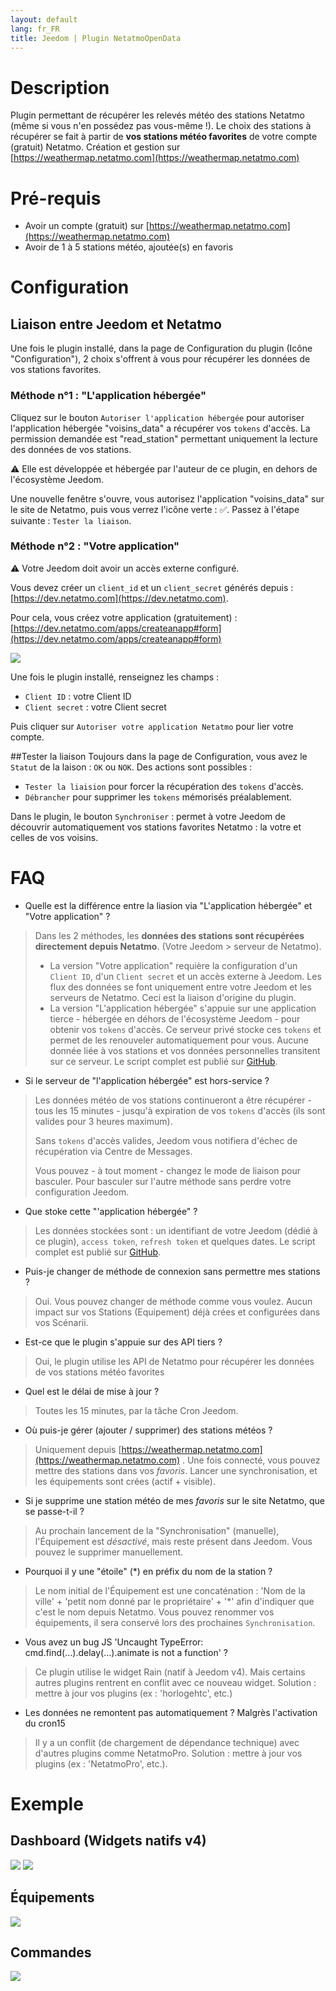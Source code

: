 ```yaml
---
layout: default
lang: fr_FR
title: Jeedom | Plugin NetatmoOpenData
---
```


# Description
Plugin permettant de récupérer les relevés météo des stations Netatmo (même si vous n'en possédez pas vous-même !). Le choix des stations à récupérer se fait à partir de **vos stations météo favorites** de votre compte (gratuit) Netatmo. Création et gestion sur [https://weathermap.netatmo.com](https://weathermap.netatmo.com)

# Pré-requis 
- Avoir un compte (gratuit) sur [https://weathermap.netatmo.com](https://weathermap.netatmo.com) 
- Avoir de 1 à 5 stations météo, ajoutée(s) en favoris

# Configuration

## Liaison entre Jeedom et Netatmo
Une fois le plugin installé, dans la page de Configuration du plugin (Icône "Configuration"), 2 choix s'offrent à vous pour récupérer les données de vos stations favorites. 

### Méthode n°1 : "L'application hébergée"
Cliquez sur le bouton `Autoriser l'application hébergée` pour autoriser l'application hébergée "voisins_data" a récupérer vos `tokens` d'accès. La permission demandée est "read_station" permettant uniquement la lecture des données de vos stations.

⚠️ Elle est développée et hébergée par l'auteur de ce plugin, en dehors de l'écosystème Jeedom. 

Une nouvelle fenêtre s'ouvre, vous autorisez l'application "voisins_data" sur le site de Netatmo, puis vous verrez l'icône verte : ✅. Passez à l'étape suivante : `Tester la liaison`.

### Méthode n°2 : "Votre application"
⚠️ Votre Jeedom doit avoir un accès externe configuré. 

Vous devez créer un `client_id` et un `client_secret` générés depuis : [https://dev.netatmo.com](https://dev.netatmo.com).

Pour cela, vous créez votre application (gratuitement) : [https://dev.netatmo.com/apps/createanapp#form](https://dev.netatmo.com/apps/createanapp#form)

![](../screenshot/netatmo_clientid.png)

Une fois le plugin installé, renseignez les champs :

- `Client ID` : votre Client ID
- `Client secret` : votre Client secret

Puis cliquer sur `Autoriser votre application Netatmo` pour lier votre compte.

##Tester la liaison
Toujours dans la page de Configuration, vous avez le `Statut` de la laison : `OK` ou `NOK`. Des actions sont possibles :

- `Tester la liaision` pour forcer la récupération des `tokens` d'accès.
- `Débrancher` pour supprimer les `tokens` mémorisés préalablement.

Dans le plugin, le bouton `Synchroniser` : permet à votre Jeedom de découvrir automatiquement vos stations favorites Netatmo : la votre et celles de vos voisins. 

# FAQ
- Quelle est la différence entre la liasion via "L'application hébergée" et "Votre application" ?
>Dans les 2 méthodes, les **données des stations sont récupérées directement depuis Netatmo**. (Votre Jeedom > serveur de Netatmo). 
>- La version "Votre application" requière la configuration d'un `Client ID`, d'un `Client secret` et un accès externe à Jeedom. Les flux des données se font uniquement entre votre Jeedom et les serveurs de Netatmo. Ceci est la liaison d'origine du plugin.
>- La version "L'application hébergée" s'appuie sur une application tierce - hébergée en déhors de l'écosystème Jeedom - pour obtenir vos `tokens` d'accès. Ce serveur privé stocke ces `tokens` et permet de les renouveler automatiquement pour vous. Aucune donnée liée à vos stations et vos données personnelles transitent sur ce serveur. Le script complet est publié sur [GitHub](https://github.com/jim005/jeedom-netatmoPublicData-hostedApp).

- Si le serveur de "l'application hébergée" est hors-service ? 
> Les données météo de vos stations continueront a être récupérer - tous les 15 minutes - jusqu'à expiration de vos `tokens` d'accès (ils sont valides pour 3 heures maximum).
> 
> Sans `tokens` d'accès valides, Jeedom vous notifiera d'échec de récupération via Centre de Messages. 
>
> Vous pouvez - à tout moment - changez le mode de liaison pour basculer. Pour basculer sur l'autre méthode sans perdre votre configuration Jeedom.

- Que stoke cette "'application hébergée" ? 
> Les données stockées sont : un identifiant de votre Jeedom (dédié à ce plugin), `access token`, `refresh token` et quelques dates. Le script complet est publié sur [GitHub](https://github.com/jim005/jeedom-netatmoPublicData-hostedApp).

- Puis-je changer de méthode de connexion sans permettre mes stations ?
>Oui. Vous pouvez changer de méthode comme vous voulez. Aucun impact sur vos Stations (Equipement) déjà crées et configurées dans vos Scénarii.

- Est-ce que le plugin s'appuie sur des API tiers ?
>Oui, le plugin utilise les API de Netatmo pour récupérer les données de vos stations météo favorites

- Quel est le délai de mise à jour ? 
> Toutes les 15 minutes, par la tâche Cron Jeedom. 

- Où puis-je gérer (ajouter / supprimer) des stations météos ? 
> Uniquement depuis [https://weathermap.netatmo.com](https://weathermap.netatmo.com) . Une fois connecté, vous pouvez mettre des stations dans vos *favoris*. 
>Lancer une synchronisation, et les équipements sont crées (actif + visible). 

- Si je supprime une station météo de mes *favoris* sur le site Netatmo, que se passe-t-il ? 
> Au prochain lancement de la "Synchronisation" (manuelle), l'Équipement est *désactivé*, mais reste présent dans Jeedom. Vous pouvez le supprimer manuellement.   

- Pourquoi il y une "étoile" (*) en préfix du nom de la station ?  
> Le nom initial de l'Équipement est une concaténation  : 'Nom de la ville' + 'petit nom donné par le propriétaire' + '*' afin d'indiquer que c'est le nom depuis Netatmo. 
>Vous pouvez renommer vos équipements, il sera conservé lors des prochaines `Synchronisation`.   

- Vous avez un bug JS 'Uncaught TypeError: cmd.find(…).delay(…).animate is not a function' ? 
> Ce plugin utilise le widget Rain (natif à Jeedom v4). Mais certains autres plugins rentrent en conflit avec ce nouveau widget. 
> Solution : mettre à jour vos plugins (ex : 'horlogehtc', etc.)

- Les données ne remontent pas automatiquement ? Malgrès l'activation du cron15
> Il y a un conflit (de chargement de dépendance technique) avec d'autres plugins comme NetatmoPro. 
> Solution : mettre à jour vos plugins (ex : 'NetatmoPro', etc.). 
 

# Exemple

## Dashboard (Widgets natifs v4)
![](../screenshot/NetatmoOpenData_dashboard_widget_v2.png)
![](../screenshot/NetatmoOpenData_dashboard_widget.png)

## Équipements
![](../screenshot/NetatmoOpenData_equipment.png)

## Commandes
![](../screenshot/NetatmoOpenData_command.png)


